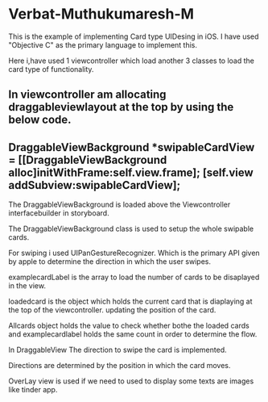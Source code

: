 # Verbat-Muthukumaresh-M

This is the example of implementing Card type UIDesing in iOS. 
I have used "Objective C" as the primary language to implement this.

Here i,have used 1 viewcontroller which load another 3 classes to load the card type of functionality.

In viewcontroller am allocating draggableviewlayout at the top by using the below code.
----------------------
 DraggableViewBackground *swipableCardView = [[DraggableViewBackground alloc]initWithFrame:self.view.frame];
 [self.view addSubview:swipableCardView];
---------------------
The DraggableViewBackground is loaded above the Viewcontroller interfacebuilder in storyboard.

The DraggableViewBackground class is used to setup the whole swipable cards.

For swiping i used UIPanGestureRecognizer. Which is the primary API given by apple to determine the direction in which the user swipes.

examplecardLabel is the array to load the number of cards to be disaplayed in the view.

loadedcard is the object which holds the current card that is diaplaying at the top of the viewcontroller. updating the position of the card.

Allcards object holds the value to check whether bothe the loaded cards and examplecardlabel holds the same count in order to determine the flow.

In DraggableView The direction to swipe the card is implemented.

Directions are determined by the position in which the card moves.

OverLay view is used if we need to used to display some texts are images like tinder app.
